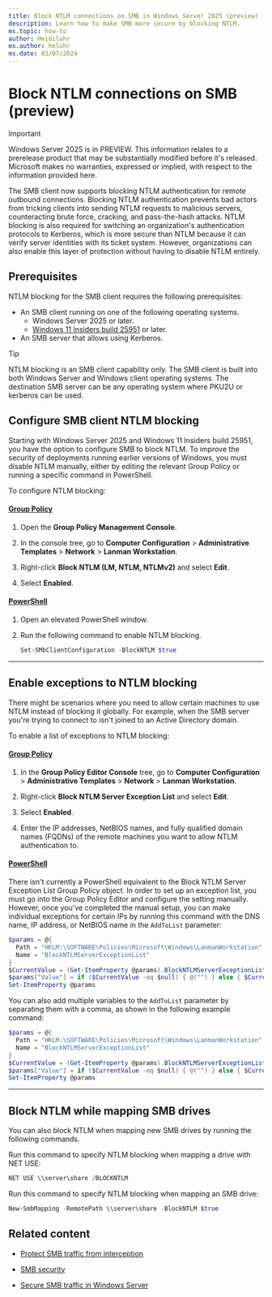 ```yaml
---
title: Block NTLM connections on SMB in Windows Server 2025 (preview)
description: Learn how to make SMB more secure by blocking NTLM.
ms.topic: how-to
author: Heidilohr
ms.author: helohr
ms.date: 03/07/2024
---
```

# Block NTLM connections on SMB (preview)

> [!IMPORTANT]
> Windows Server 2025 is in PREVIEW.
> This information relates to a prerelease product that may be substantially modified before it's released. Microsoft makes no warranties, expressed or implied, with respect to the information provided here.

The SMB client now supports blocking NTLM authentication for remote outbound connections. Blocking NTLM authentication prevents bad actors from tricking clients into sending NTLM requests to malicious servers, counteracting brute force, cracking, and pass-the-hash attacks. NTLM blocking is also required for switching an organization's authentication protocols to Kerberos, which is more secure than NTLM because it can verify server identities with its ticket system. However, organizations can also enable this layer of protection without having to disable NTLM entirely.

## Prerequisites

NTLM blocking for the SMB client requires the following prerequisites:

- An SMB client running on one of the following operating systems.
  - Windows Server 2025 or later.
  - [Windows 11 Insiders build 25951](https://blogs.windows.com/windows-insider/2023/09/13/announcing-windows-11-insider-preview-build-25951-canary-channel/) or later.
- An SMB server that allows using Kerberos.

> [!TIP]
> NTLM blocking is an SMB client capability only. The SMB client is built into both Windows Server and Windows client operating systems. The destination SMB server can be any operating system where PKU2U or kerberos can be used.

## Configure SMB client NTLM blocking

Starting with Windows Server 2025 and Windows 11 Insiders build 25951, you have the option to configure SMB to block NTLM. To improve the security of deployments running earlier versions of Windows, you must disable NTLM manually, either by editing the relevant Group Policy or running a specific command in PowerShell.

To configure NTLM blocking:

#### [Group Policy](#tab/group-policy)

1. Open the **Group Policy Management Console**.

1. In the console tree, go to **Computer Configuration** > **Administrative Templates** > **Network** > **Lanman Workstation**.

1. Right-click **Block NTLM (LM, NTLM, NTLMv2)** and select **Edit**.

1. Select **Enabled**.

#### [PowerShell](#tab/powershell)

1. Open an elevated PowerShell window.

1. Run the following command to enable NTLM blocking.

   ```powershell
   Set-SMbClientConfiguration -BlockNTLM $true 
   ```

---

## Enable exceptions to NTLM blocking

There might be scenarios where you need to allow certain machines to use NTLM instead of blocking it globally. For example, when the SMB server you're trying to connect to isn't joined to an Active Directory domain.

To enable a list of exceptions to NTLM blocking:

#### [Group Policy](#tab/group-policy)

1. In the **Group Policy Editor Console** tree, go to **Computer Configuration** > **Administrative Templates** > **Network** > **Lanman Workstation**.

1. Right-click **Block NTLM Server Exception List** and select **Edit**.

1. Select **Enabled**.

1. Enter the IP addresses, NetBIOS names, and fully qualified domain names (FQDNs) of the remote machines you want to allow NTLM authentication to.

#### [PowerShell](#tab/powershell)

There isn't currently a PowerShell equivalent to the Block NTLM Server Exception List Group Policy object. In order to set up an exception list, you must go into the Group Policy Editor and configure the setting manually. However, once you've completed the manual setup, you can make individual exceptions for certain IPs by running this command with the DNS name, IP address, or NetBIOS name in the `AddToList` parameter:

  ```powershell
  $params = @{
    Path = "HKLM:\SOFTWARE\Policies\Microsoft\Windows\LanmanWorkstation"
    Name = "BlockNTLMServerExceptionList"
  }
  $CurrentValue = (Get-ItemProperty @params).BlockNTLMServerExceptionList
  $params["Value"] = if ($CurrentValue -eq $null) { @("") } else { $CurrentValue + "AddToList" }
  Set-ItemProperty @params 
  ```

  You can also add multiple variables to the `AddToList` parameter by separating them with a comma, as shown in the following example command:

  ```powershell
  $params = @{
    Path = "HKLM:\SOFTWARE\Policies\Microsoft\Windows\LanmanWorkstation"
    Name = "BlockNTLMServerExceptionList"
  }
  $CurrentValue = (Get-ItemProperty @params).BlockNTLMServerExceptionList
  $params["Value"] = if ($CurrentValue -eq $null) { @("") } else { $CurrentValue + "192.168.10.10","corp.contoso.com","CORP" }
  Set-ItemProperty @params 
  ```
---

## Block NTLM while mapping SMB drives

You can also block NTLM when mapping new SMB drives by running the following commands.

Run this command to specify NTLM blocking when mapping a drive with NET USE:

   ```powershell
   NET USE \\server\share /BLOCKNTLM
   ```

Run this command to specify NTLM blocking when mapping an SMB drive:

   ```powershell
   New-SmbMapping -RemotePath \\server\share -BlockNTLM $true
   ```

## Related content

- [Protect SMB traffic from interception](smb-interception-defense.md)

- [SMB security](smb-security.md)

- [Secure SMB traffic in Windows Server](smb-secure-traffic.md)
